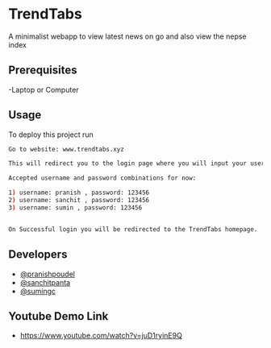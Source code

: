 
# TrendTabs

A minimalist webapp to view latest news on go and also view the nepse index

## Prerequisites

-Laptop or Computer


## Usage
To deploy this project run

```bash
Go to website: www.trendtabs.xyz

This will redirect you to the login page where you will input your username and password.

Accepted username and password combinations for now:

1) username: pranish , password: 123456
2) username: sanchit , password: 123456
3) username: sumin , password: 123456


On Successful login you will be redirected to the TrendTabs homepage.
```


## Developers

- [@pranishpoudel](https://www.linkedin.com/in/pranishpoudel/)
- [@sanchitpanta](https://www.linkedin.com/in/sanchitpanta/)
- [@sumingc](https://www.facebook.com/sumin.gc.90)

## Youtube Demo Link

 - https://www.youtube.com/watch?v=juD1ryinE9Q

